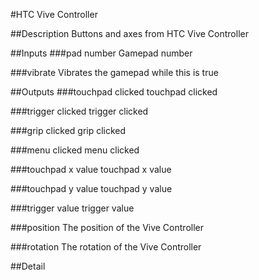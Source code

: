 #HTC Vive Controller

##Description
Buttons and axes from HTC Vive Controller

##Inputs
###pad number
Gamepad number

###vibrate
Vibrates the gamepad while this is true

##Outputs
###touchpad clicked
touchpad clicked

###trigger clicked
trigger clicked

###grip clicked
grip clicked

###menu clicked
menu clicked

###touchpad x value
touchpad x value

###touchpad y value
touchpad y value

###trigger value
trigger value

###position
The position of the Vive Controller

###rotation
The rotation of the Vive Controller

##Detail


